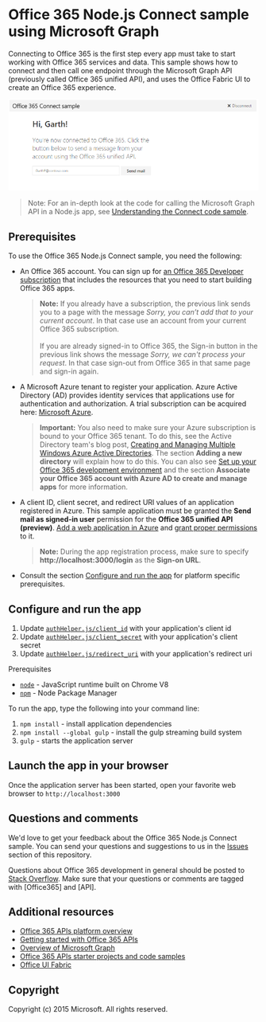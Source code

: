 # Office 365 Node.js Connect sample using Microsoft Graph

Connecting to Office 365 is the first step every app must take to start working with Office 365 services and data. This sample shows how to connect and then call one endpoint through the Microsoft Graph API (previously called Office 365 unified API), and uses the Office Fabric UI to create an Office 365 experience.

![Office 365 Node.js Connect sample screenshot](./readme-imgs/screenshot.PNG)
> Note: For an in-depth look at the code for calling the Microsoft Graph API in a Node.js app, see [Understanding the Connect code sample](https://github.com/OfficeDev/O365-Nodejs-Microsoft-Graph-Connect/wiki/Understanding-the-Connect-code-sample).

## Prerequisites

To use the Office 365 Node.js Connect sample, you need the following:
* An Office 365 account. You can sign up for [an Office 365 Developer subscription](https://portal.office.com/Signup/Signup.aspx?OfferId=6881A1CB-F4EB-4db3-9F18-388898DAF510&DL=DEVELOPERPACK&ali=1#0) that includes the resources that you need to start building Office 365 apps.

     > **Note:**
     If you already have a subscription, the previous link sends you to a page with the message *Sorry, you can’t add that to your current account*. In that case use an account from your current Office 365 subscription.<br /><br />
     If you are already signed-in to Office 365, the Sign-in button in the previous link shows the message *Sorry, we can't process your request*. In that case sign-out from Office 365 in that same page and sign-in again.
* A Microsoft Azure tenant to register your application. Azure Active Directory (AD) provides identity services that applications use for authentication and authorization. A trial subscription can be acquired here: [Microsoft Azure](https://account.windowsazure.com/SignUp).

     > **Important:**
     You also need to make sure your Azure subscription is bound to your Office 365 tenant. To do this, see the Active Directory team's blog post, [Creating and Managing Multiple Windows Azure Active Directories](http://blogs.technet.com/b/ad/archive/2013/11/08/creating-and-managing-multiple-windows-azure-active-directories.aspx). The section **Adding a new directory** will explain how to do this. You can also see [Set up your Office 365 development environment](https://msdn.microsoft.com/office/office365/howto/setup-development-environment#bk_CreateAzureSubscription) and the section **Associate your Office 365 account with Azure AD to create and manage apps** for more information.
* A client ID, client secret, and redirect URI values of an application registered in Azure. This sample application must be granted the **Send mail as signed-in user** permission for the **Office 365 unified API (preview)**. [Add a web application in Azure](https://msdn.microsoft.com/office/office365/HowTo/add-common-consent-manually#bk_RegisterWebApp) and [grant proper permissions](https://github.com/OfficeDev/O365-Nodejs-Microsoft-Graph-Connect/wiki/Grant-permissions-to-the-Connect-application-in-Azure) to it.

     > **Note:**
     During the app registration process, make sure to specify **http://localhost:3000/login** as the **Sign-on URL**.
     
* Consult the section [Configure and run the app](#configure-and-run-the-app) for platform specific prerequisites.

## Configure and run the app

1. Update [```authHelper.js/client_id```](authHelper.js#L7) with your application's client id
2. Update [```authHelper.js/client_secret```](authHelper.js#L8) with your application's client secret
3. Update [```authHelper.js/redirect_uri```](authHelper.js#L9) with your application's redirect uri

Prerequisites
* [```node```](https://nodejs.org/en/) - JavaScript runtime built on Chrome V8
* [```npm```](https://docs.npmjs.com/getting-started/installing-node) - Node Package Manager

To run the app, type the following into your command line:

1. ```npm install``` - install application dependencies
2. ```npm install --global gulp``` - install the gulp streaming build system
3. ```gulp``` - starts the application server


## Launch the app in your browser
Once the application server has been started, open your favorite web browser to ```http://localhost:3000```

## Questions and comments

We'd love to get your feedback about the Office 365 Node.js Connect sample. You can send your questions and suggestions to us in the [Issues](https://github.com/OfficeDev/O365-Nodejs-Microsoft-Graph-Connect/issues) section of this repository.

Questions about Office 365 development in general should be posted to [Stack Overflow](http://stackoverflow.com/questions/tagged/Office365+API). Make sure that your questions or comments are tagged with [Office365] and [API].
  
## Additional resources

* [Office 365 APIs platform overview](https://msdn.microsoft.com/office/office365/howto/platform-development-overview)
* [Getting started with Office 365 APIs](http://dev.office.com/getting-started/office365apis)
* [Overview of Microsoft Graph](https://msdn.microsoft.com/office/office365/HowTo/office-365-unified-api-overview)
* [Office 365 APIs starter projects and code samples](https://msdn.microsoft.com/office/office365/howto/starter-projects-and-code-samples)
* [Office UI Fabric](https://github.com/OfficeDev/Office-UI-Fabric)

## Copyright
Copyright (c) 2015 Microsoft. All rights reserved.
